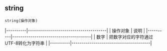 ##  string
```shell
string(操作对象)
```
|----------|---------------------------------------|
| 操作对象 | 说明                                  |
|----------|---------------------------------------|
| 数字     | 把数字对应的字符通过UTF-8转化为字符串 |
|----------|---------------------------------------|


